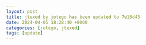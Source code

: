 ```yaml
---
layout: post
title: jtexed by jotego has been updated to 7e16d43
date: 2024-04-05 18:28:40 +0000
categories: [jotego, jtexed]
tags: [update]
---
```


